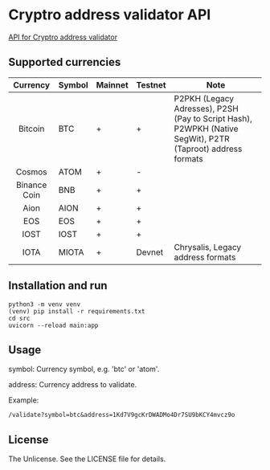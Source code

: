 # Cryptro address validator API
[API for Cryptro address validator](https://github.com/null-po1nter/crypto-address-validator)

## Supported currencies
| Currency      | Symbol | Mainnet | Testnet    | Note                                                                                                      |
|:-------------:| ------ | ------- | ---------- | ---------------------------------------------------------------------------------------------         |
| Bitcoin       | BTC    | +       | +          | P2PKH (Legacy Adresses), P2SH (Pay to Script Hash), P2WPKH (Native SegWit), P2TR (Taproot) address formats    |
| Cosmos        | ATOM   | +       | -          |                                                                                                       |
| Binance Coin  | BNB    | +       | +          |                                                                                                       |
| Aion          | AION   | +       | +          |                                                                                                       |
| EOS           | EOS    | +       | +          |                                                                                                       |
| IOST          | IOST   | +       | +          |                                                                                                       |
| IOTA          | MIOTA  | +       | Devnet     | Chrysalis, Legacy address formats                                                                                                                                                 |

## Installation and run
```
python3 -m venv venv
(venv) pip install -r requirements.txt
cd src
uvicorn --reload main:app
```

## Usage
symbol: Currency symbol, e.g. 'btc' or 'atom'.

address: Currency address to validate.

Example:
```
/validate?symbol=btc&address=1Kd7V9gcKrDWADMo4Dr7SU9bKCY4mvcz9o
```

## License
The Unlicense. See the LICENSE file for details.
